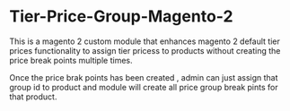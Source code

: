 # Tier-Price-Group-Magento-2
This is a magento 2 custom module that enhances magento 2 default tier prices functionality to assign tier pricess to products  without creating the price break points multiple times.

Once the price brak points has been created , admin can just assign that group id to product and module will create all price group break pints for that product.

